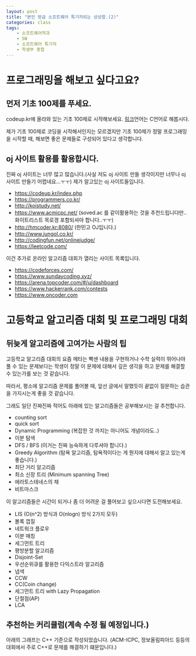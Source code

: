 ```yaml
---
layout: post
title: "본인 방금 소프트웨어 특기자되는 상상함.(2)"
categories: class
tags:
    - 소프트웨어학과
    - SW
    - 소프트웨어 특기자
    - 학생부 종합
--- 
```

# 프로그래밍을 해보고 싶다고요?

## 먼저 기초 100제를 푸세요.

codeup.kr에 올라와 있는 기초 100제로 시작해보세요. <a href ="https://codeup.kr/problemsetsol.php?psid=23">링크</a>언어는 C언어로 해봅시다.

제가 기초 100제로 코딩을 시작해서인지는 모르겠지만 기초 100제가 정말 프로그래밍을 시작할 때, 해보면 좋은 문제들로 구성되어 있다고 생각합니다. 

## oj 사이트 활용를 활용합시다.

진짜 oj 사이트는 너무 많고 많습니다.(사실 저도 oj 사이트 만들 생각이지만 너무나 oj 사이트 만들기 어렵네요...ㅜㅜ) 제가 알고있는 oj 사이트들입니다.

- https://codeup.kr/index.php
- https://programmers.co.kr/
- http://koistudy.net/
- https://www.acmicpc.net/ (soved.ac 를 같이활용하는 것을 추천드립니다만..화이트리스트 목로겡 포함되셔야 합니다..ㅜㅜ)
- http://hmcoder.kr:8080/ (한민고 OJ입니다.)
- http://www.jungol.co.kr/
- http://codingfun.net/onlinejudge/
- https://leetcode.com/


이건 추가로 온라인 알고리즘 대회가 열리는 사이트 목록입니다.
- https://codeforces.com/
- https://www.sundaycoding.xyz/
- https://arena.topcoder.com/#/u/dashboard
- https://www.hackerrank.com/contests
- https://www.oncoder.com

# 고등학교 알고리즘 대회 및 프로그래밍 대회

## 뒤늦게 알고리즘에 고여가는 사람의 팁

고등학교 알고리즘 대회의 요즘 메타는 빡센 내용을 구현하거나 수학 실력이 뛰어나야 풀 수 있는 문제보다는
학생이 정말 이 문제에 대해서 깊은 생각을 하고 문제를 해결할 수 있는가를 보는 것 같습니다.

따라서, 평소에 알고리즘 문제를 풀어볼 때, 앞선 글에서 말했듯이 끝없이 질문하는 습관을 가지시는게 좋을 것 같습니다.

그래도 일단 진짜진짜 적어도 아래에 있는 알고리즘들은 공부해보시는 걸 추천합니다.

- counting sort
- quick sort
- Dynamic Programming (복잡한 것 까지는 아니어도 개념이라도..)
- 이분 탐색
- DFS / BFS (이거는 진짜 능숙하게 다루셔야 합니다.)
- Greedy Algorithm (탐욕 알고리즘, 탐욕적이다는 게 뭔지에 대해서 알고 있는게 좋습니다.)
- 최단 거리 알고리즘
- 최소 신장 트리 (Minimum spanning Tree)
- 에라토스테네스의 채
- 비트마스크

이 알고리즘들은 시간이 되거나 좀 더 어려운 걸 풀어보고 싶으시다면 도전해보세요.

- LIS (O(n^2) 방식과 O(nlogn) 방식 2가지 모두)
- 볼록 껍질
- 네트워크 플로우
- 이분 매칭
- 세그먼트 트리
- 평방분할 알고리즘
- Disjoint-Set
- 우선순위큐를 활용한 다익스트라 알고리즘
- 냅색
- CCW
- CC(Coin change)
- 세그먼트 트리 with Lazy Propagation
- 단절점(AP)
- LCA

## 추천하는 커리큘럼(계속 수정 될 예정입니다.)

아래의 그래프는 C++ 기준으로 작성되었습니다.
(ACM-ICPC, 정보올림피아드 등등의 대회에서 주로 C++로 문제를 해결하기 떄문입니다.)


<object type="image/svg+xml" data = "/gv/curriculum.gv.svg" width = "600">   